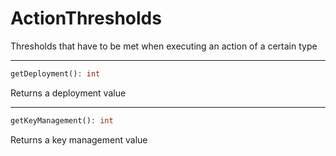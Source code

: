 # ActionThresholds
Thresholds that have to be met when executing an action of a certain type

---
```php
getDeployment(): int
```
Returns a deployment value

---
```php
getKeyManagement(): int
```
Returns a key management value
